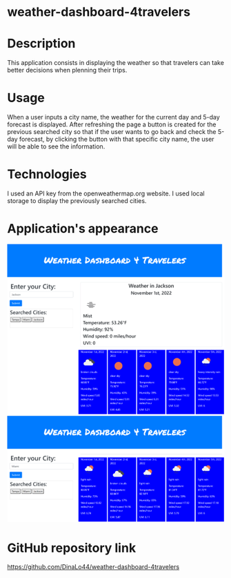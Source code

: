 # weather-dashboard-4travelers

# Description
This application consists in displaying the weather so that travelers can take better decisions when plenning their trips. 

# Usage
When a user inputs a city name, the weather for the current day and 5-day forecast is displayed.
After refreshing the page a button is created for the previous searched city so that if the user wants to go back and check the 5-day forecast, by clicking the button with that specific city name, the user will be able to see the information. 

# Technologies
I used an API key from the openweathermap.org website. I used local storage to display the previously searched cities.

# Application's appearance

![screenshot1.png](https://github.com/DinaLo44/weather-dashboard-4travelers/blob/main/assets/images/screenshot1.png)
![screenshot2.png](https://github.com/DinaLo44/weather-dashboard-4travelers/blob/main/assets/images/screenshot2.png)

# GitHub repository link

https://github.com/DinaLo44/weather-dashboard-4travelers
